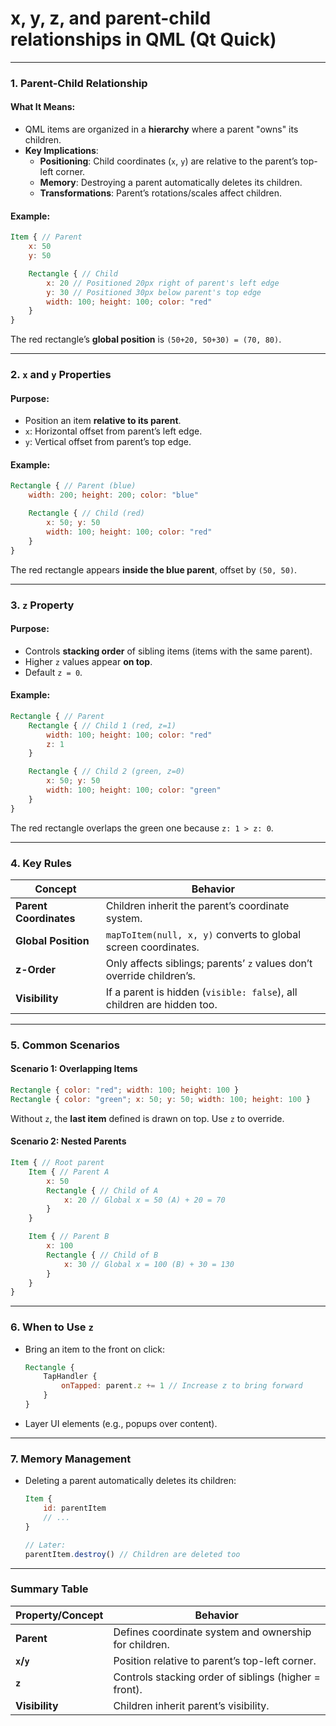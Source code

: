# **x, y, z**, and **parent-child relationships** in QML (Qt Quick)

---

### 1. **Parent-Child Relationship**
#### What It Means:
- QML items are organized in a **hierarchy** where a parent "owns" its children.
- **Key Implications**:
  - **Positioning**: Child coordinates (`x`, `y`) are relative to the parent’s top-left corner.
  - **Memory**: Destroying a parent automatically deletes its children.
  - **Transformations**: Parent’s rotations/scales affect children.

#### Example:
```qml
Item { // Parent
    x: 50
    y: 50

    Rectangle { // Child
        x: 20 // Positioned 20px right of parent's left edge
        y: 30 // Positioned 30px below parent's top edge
        width: 100; height: 100; color: "red"
    }
}
```
The red rectangle’s **global position** is `(50+20, 50+30) = (70, 80)`.

---

### 2. **`x` and `y` Properties**
#### Purpose:
- Position an item **relative to its parent**.
- `x`: Horizontal offset from parent’s left edge.
- `y`: Vertical offset from parent’s top edge.

#### Example:
```qml
Rectangle { // Parent (blue)
    width: 200; height: 200; color: "blue"

    Rectangle { // Child (red)
        x: 50; y: 50
        width: 100; height: 100; color: "red"
    }
}
```
The red rectangle appears **inside the blue parent**, offset by `(50, 50)`.

---

### 3. **`z` Property**
#### Purpose:
- Controls **stacking order** of sibling items (items with the same parent).
- Higher `z` values appear **on top**.
- Default `z = 0`.

#### Example:
```qml
Rectangle { // Parent
    Rectangle { // Child 1 (red, z=1)
        width: 100; height: 100; color: "red"
        z: 1
    }

    Rectangle { // Child 2 (green, z=0)
        x: 50; y: 50
        width: 100; height: 100; color: "green"
    }
}
```
The red rectangle overlaps the green one because `z: 1 > z: 0`.

---

### 4. **Key Rules**
| Concept               | Behavior                                                                 |
|-----------------------|--------------------------------------------------------------------------|
| **Parent Coordinates** | Children inherit the parent’s coordinate system.                        |
| **Global Position**    | `mapToItem(null, x, y)` converts to global screen coordinates.          |
| **z-Order**            | Only affects siblings; parents’ `z` values don’t override children’s.   |
| **Visibility**         | If a parent is hidden (`visible: false`), all children are hidden too.  |

---

### 5. **Common Scenarios**
#### Scenario 1: Overlapping Items
```qml
Rectangle { color: "red"; width: 100; height: 100 }
Rectangle { color: "green"; x: 50; y: 50; width: 100; height: 100 }
```
Without `z`, the **last item** defined is drawn on top. Use `z` to override.

#### Scenario 2: Nested Parents
```qml
Item { // Root parent
    Item { // Parent A
        x: 50
        Rectangle { // Child of A
            x: 20 // Global x = 50 (A) + 20 = 70
        }
    }

    Item { // Parent B
        x: 100
        Rectangle { // Child of B
            x: 30 // Global x = 100 (B) + 30 = 130
        }
    }
}
```

---

### 6. **When to Use `z`**
- Bring an item to the front on click:
  ```qml
  Rectangle {
      TapHandler {
          onTapped: parent.z += 1 // Increase z to bring forward
      }
  }
  ```
- Layer UI elements (e.g., popups over content).

---

### 7. **Memory Management**
- Deleting a parent automatically deletes its children:
  ```qml
  Item {
      id: parentItem
      // ...
  }

  // Later:
  parentItem.destroy() // Children are deleted too
  ```

---

### Summary Table
| Property/Concept | Behavior                                                                 |
|------------------|--------------------------------------------------------------------------|
| **Parent**       | Defines coordinate system and ownership for children.                   |
| **`x`/`y`**      | Position relative to parent’s top-left corner.                          |
| **`z`**          | Controls stacking order of siblings (higher = front).                   |
| **Visibility**   | Children inherit parent’s visibility.                                   |
